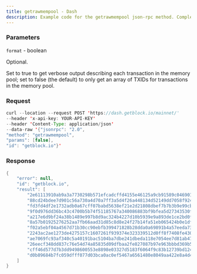 ```yaml
---
title: getrawmempool - Dash
description: Example code for the getrawmempool json-rpc method. Сomplete guide on how to use getrawmempool json-rpc in GetBlock.io Web3 documentation.
---
```


### Parameters


`format` - boolean

Optional.

Set to true to get verbose output describing each transaction in the
memory pool; set to false (the default) to only get an array of TXIDs
for transactions in the memory pool.

### Request

``` java
curl --location --request POST 'https://dash.getblock.io/mainnet/' 
--header 'x-api-key: YOUR-API-KEY' 
--header 'Content-Type: application/json' 
--data-raw '{"jsonrpc": "2.0",
"method": "getrawmempool",
"params": [false],
"id": "getblock.io"}'
```

###  Response

``` java
{
    "error": null,
    "id": "getblock.io",
    "result": [
        "2e61113910ab9a3a7730298b571efcadcffd4155e46125a9cb91589c046901b9",
        "88cd24bdee7d901c56a730a4d70a7ff3a5d4f26a448134d52149dd7058f924cf",
        "fd3fd4df2e1732adb0a67cff07babd5638ef21e2d21808dbef7b7b3b9e99cb69",
        "9f0d976dd36bc43c4700b5b74f51185767a340086883bf9bfea5d27343530fe0",
        "a217e6d9bf24a38b1489e997b8d9ac324b4227d10b5939e9a893de1ce2bd0fec",
        "8a57b01925276252aa7fb66aad31d85c8d8e24f27b14fa51eb065424b0e1df55",
        "f02a5ebf04a4567d71b30cc90ebfb399471828b28dda0a69891b4a57eeda733b",
        "2243ac2ae1273de4275157c1607261f939374e323339512d0ff8f7408fe4309b",
        "ae7069fc93af340c5a40191bac5104ba7dbe241dbeda118e7054ee7d81ab47a9",
        "26eecf348dd837c76e54d74a85835d09dfbaa2fe827087b97e963bbbd369b5a7",
        "cff46d577d7b3dd9498600553e8898e03327d5183f6064f9c83b12739bd124c7",
        "d0b89684b7fc059dfff077d03bca0ac0ef5467a6561480e8049aa422e8a4d4bf"
    ]
}
```

